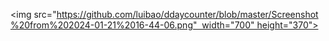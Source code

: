 <img src="https://github.com/luibao/ddaycounter/blob/master/Screenshot%20from%202024-01-21%2016-44-06.png"  width="700" height="370">
